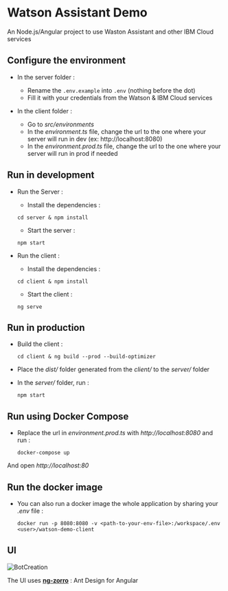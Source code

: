 # Watson Assistant Demo

An Node.js/Angular project to use Waston Assistant and other IBM Cloud services

## Configure the environment

* In the server folder : 
    * Rename the `.env.example` into `.env` (nothing before the dot)
    * Fill it with your credentials from the Watson & IBM Cloud services

* In the client folder :
    * Go to *src/environments*
    * In the *environment.ts* file, change the url to the one where your server will run in dev (ex: http://localhost:8080) 
    * In the *environment.prod.ts* file, change the url to the one where your server will run in prod if needed
 

## Run in development

* Run the Server :
    * Install the dependencies : 
    ```
    cd server & npm install
    ```
    * Start the server :
    ```
    npm start
    ```

* Run the client :
    * Install the dependencies :
    ```
    cd client & npm install
    ```
    * Start the client :
    ```
    ng serve
    ```

## Run in production

* Build the client : 
    ```
    cd client & ng build --prod --build-optimizer
    ```

* Place the *dist/* folder generated from the *client/* to the *server/* folder

* In the *server/* folder, run : 
    ```
    npm start
    ```

## Run using Docker Compose 

* Replace the url in *environment.prod.ts* with *http://localhost:8080* and run :

    ```
    docker-compose up
    ```

And open *http://localhost:80*

## Run the docker image

* You can also run a docker image the whole application by sharing your *.env* file :

    ```
    docker run -p 8080:8080 -v <path-to-your-env-file>:/workspace/.env <user>/watson-demo-client
    ```


## UI

![BotCreation](images/ScreenCapture.png)


The UI uses [**ng-zorro**](https://ng.ant.design/docs/introduce/en) : Ant Design for Angular
